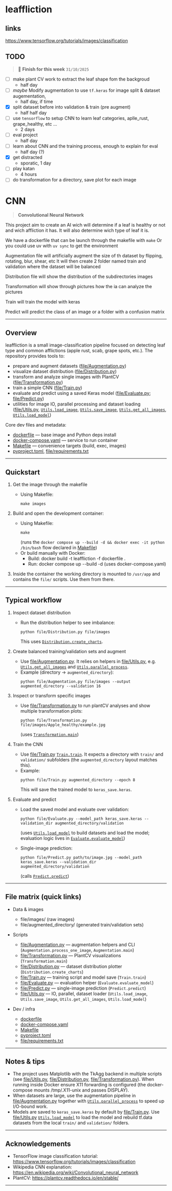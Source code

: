 # leaffliction

## links
https://www.tensorflow.org/tutorials/images/classification

## TODO

> 🏁 **Finish for this week** `31/10/2025`

- [ ] make plant CV work to extract the leaf shape fom the backgroud
    - half day
- [ ] _maybe_ Modify augmentation to use `tf.keras` for image split & dataset augementation,
    - half day, if time
- [x] split dataset before into validation & train (pre augment)
    - half half day
- [ ] use `tensorflow` to setup CNN to learn leaf categories, aplle_rust, grape_healthy, etc ...
    - 2 days
- [ ] eval project
    - half day
- [ ] learn about CNN and the training process, enough to explain for eval
    - half day (?)
- [x] get distracted
    - sporatic, 1 day
- [ ] play katan
    - 4 hours
- [ ] do transformation for a directory, save plot for each image

# CNN

> **Convolutional Neural Network**

This project aim to create an AI wich will determine if a leaf is healthy or not and wich affliction it has.
It will also determine wich type of leaf it is.

We have a dockerfile that can be launch through the makefile with ``make``
Or you could use uv with ``uv sync`` to get the environment

Augmentation file will artificially augment the size of th dataset by flipping, rotating, blur, shear, etc
It will then create 2 folder named train and validation where the dataset will be balanced

Distribution file will show the distribution of the subdirectories images

Transformation will show through pictures how the ia can analyze the pictures

Train will train the model with keras

Predict will predict the class of an image or a folder with a confusion matrix

---

## Overview

leaffliction is a small image-classification pipeline focused on detecting leaf type and common afflictions (apple rust, scab, grape spots, etc.). The repository provides tools to:

- prepare and augment datasets ([file/Augmentation.py](file/Augmentation.py))
- visualize dataset distribution ([file/Distribution.py](file/Distribution.py))
- transform and analyze single images with PlantCV ([file/Transformation.py](file/Transformation.py))
- train a simple CNN ([file/Train.py](file/Train.py))
- evaluate and predict using a saved Keras model ([file/Evaluate.py](file/Evaluate.py); [file/Predict.py](file/Predict.py))
- utilities for image IO, parallel processing and dataset loading ([file/Utils.py](file/Utils.py), [`Utils.load_image`](file/Utils.py), [`Utils.save_image`](file/Utils.py), [`Utils.get_all_images`](file/Utils.py), [`Utils.load_model`](file/Utils.py))

Core dev files and metadata:
- [dockerfile](dockerfile) — base image and Python deps install
- [docker-compose.yaml](docker-compose.yaml) — service to run container
- [Makefile](Makefile) — convenience targets (build, exec, images)
- [pyproject.toml](pyproject.toml), [file/requirements.txt](file/requirements.txt)

---

## Quickstart

1. Get the image through the makefile
   - Using Makefile:
     ```
     make images
     ```
2. Build and open the development container:
   - Using Makefile:
     ```
     make
     ```
     (runs the `docker compose up --build -d && docker exec -it python /bin/bash` flow declared in [Makefile](Makefile))
   - Or build manually with Docker:
     - Build: docker build -t leaffliction -f dockerfile .
     - Run: docker compose up --build -d (uses docker-compose.yaml)

3. Inside the container the working directory is mounted to `/usr/app` and contains the `file/` scripts. Use them from there.

---

## Typical workflow

1. Inspect dataset distribution
   - Run the distribution helper to see imbalance:
     ```
     python file/Distribution.py file/images
     ```
     This uses [`Distribution.create_charts`](file/Distribution.py).

2. Create balanced training/validation sets and augment
   - Use [file/Augmentation.py](file/Augmentation.py). It relies on helpers in [file/Utils.py](file/Utils.py), e.g. [`Utils.get_all_images`](file/Utils.py) and [`Utils.parallel_process`](file/Utils.py).
   - Example (directory -> `augmented_directory`):
     ```
     python file/Augmentation.py file/images --output augmented_directory --validation 16
     ```

3. Inspect or transform specific images
   - Use [file/Transformation.py](file/Transformation.py) to run plantCV analyses and show multiple transformation plots:
     ```
     python file/Transformation.py file/images/Apple_healthy/example.jpg
     ```
     (uses [`Transformation.main`](file/Transformation.py))

4. Train the CNN
   - Use [file/Train.py](file/Train.py) [`Train.train`](file/Train.py). It expects a directory with `train/` and `validation/` subfolders (the `augmented_directory` layout matches this).
   - Example:
     ```
     python file/Train.py augmented_directory --epoch 8
     ```
     This will save the trained model to `keras_save.keras`.

5. Evaluate and predict
   - Load the saved model and evaluate over validation:
     ```
     python file/Evaluate.py --model_path keras_save.keras --validation_dir augmented_directory/validation
     ```
     (uses [`Utils.load_model`](file/Utils.py) to build datasets and load the model; evaluation logic lives in [`Evaluate.evaluate_model`](file/Evaluate.py))

   - Single-image prediction:
     ```
     python file/Predict.py path/to/image.jpg --model_path keras_save.keras --validation_dir augmented_directory/validation
     ```
     (calls [`Predict.predict`](file/Predict.py))

---

## File matrix (quick links)

- Data & images
  - file/images/ (raw images)
  - file/augmented_directory/ (generated train/validation sets)

- Scripts
  - [file/Augmentation.py](file/Augmentation.py) — augmentation helpers and CLI (`Augmentation.process_one_image`, `Augmentation.main`)
  - [file/Transformation.py](file/Transformation.py) — PlantCV visualizations (`Transformation.main`)
  - [file/Distribution.py](file/Distribution.py) — dataset distribution plotter (`Distribution.create_charts`)
  - [file/Train.py](file/Train.py) — training script and model save (`Train.train`)
  - [file/Evaluate.py](file/Evaluate.py) — evaluation helper (`Evaluate.evaluate_model`)
  - [file/Predict.py](file/Predict.py) — single-image prediction (`Predict.predict`)
  - [file/Utils.py](file/Utils.py) — IO, parallel, dataset loader (`Utils.load_image`, `Utils.save_image`, `Utils.get_all_images`, `Utils.load_model`)

- Dev / infra
  - [dockerfile](dockerfile)
  - [docker-compose.yaml](docker-compose.yaml)
  - [Makefile](Makefile)
  - [pyproject.toml](pyproject.toml)
  - [file/requirements.txt](file/requirements.txt)

---

## Notes & tips

- The project uses Matplotlib with the TkAgg backend in multiple scripts (see [file/Utils.py](file/Utils.py), [file/Distribution.py](file/Distribution.py), [file/Transformation.py](file/Transformation.py)). When running inside Docker ensure X11 forwarding is configured (the docker-compose mounts /tmp/.X11-unix and passes DISPLAY).
- When datasets are large, use the augmentation pipeline in [file/Augmentation.py](file/Augmentation.py) together with [`Utils.parallel_process`](file/Utils.py) to speed up I/O-bound work.
- Models are saved to `keras_save.keras` by default by [file/Train.py](file/Train.py). Use [file/Utils.py](file/Utils.py) [`Utils.load_model`](file/Utils.py) to load the model and rebuild tf.data datasets from the local `train/` and `validation/` folders.

---

## Acknowledgements

- TensorFlow image classification tutorial: https://www.tensorflow.org/tutorials/images/classification
- Wikipedia CNN explanation: https://en.wikipedia.org/wiki/Convolutional_neural_network
- PlantCV: https://plantcv.readthedocs.io/en/stable/

---